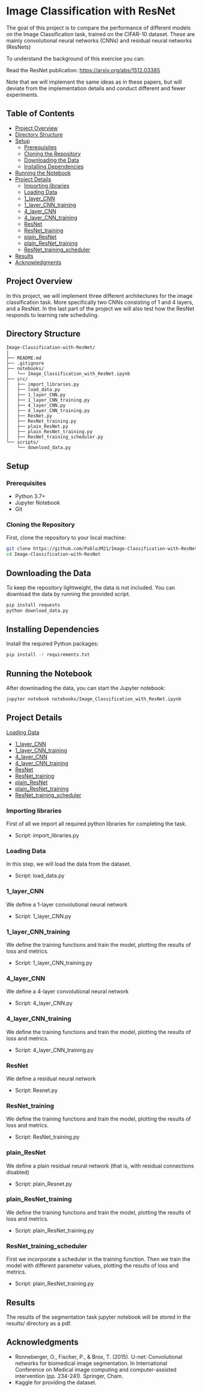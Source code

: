 # Image Classification with ResNet

The goal of this project is to compare the performance of different models on the Image Classification task, trained on the CIFAR-10 dataset. 
These are mainly convolutional neural networks (CNNs) and residual neural networks (ResNets)

To understand the background of this exercise you can:

Read the ResNet publication: https://arxiv.org/abs/1512.03385


Note that we will implement the same ideas as in these papers, but will deviate from the implementation details and conduct different and fewer experiments.

## Table of Contents

- [Project Overview](#project-overview)
- [Directory Structure](#directory-structure)
- [Setup](#setup)
  - [Prerequisites](#prerequisites)
  - [Cloning the Repository](#cloning-the-repository)
  - [Downloading the Data](#downloading-the-data)
  - [Installing Dependencies](#installing-dependencies)
- [Running the Notebook](#running-the-notebook)
- [Project Details](#project-details)
  - [Importing libraries](#importing-libraries)
  - [Loading Data](#loading-data)
  - [1_layer_CNN](#1-layer-CNN)
  - [1_layer_CNN_training](#1-layer-CNN-training)
  - [4_layer_CNN](#4-layer-CNN)
  - [4_layer_CNN_training](#4-layer-CNN-training)
  - [ResNet](#ResNet)
  - [ResNet_training](#ResNet-training)
  - [plain_ResNet](#plain-ResNet)
  - [plain_ResNet_training](#plain-ResNet-training)
  - [ResNet_training_scheduler](#ResNet-training-scheduler)
- [Results](#results)
- [Acknowledgments](#acknowledgments)

## Project Overview

In this project, we will implement three different architectures for the image classification task. 
More specifically two CNNs consisting of 1 and 4 layers, and a ResNet. In the last part of the project we will also test how the ResNet responds to learning rate scheduling. 

## Directory Structure

```plaintext
Image-Classification-with-ResNet/
│
├── README.md
├── .gitignore
├── notebooks/
│   └── Image_Classification_with_ResNet.ipynb
├── src/
│   ├── import_libraries.py
│   ├── load_data.py
│   ├── 1_layer_CNN.py
│   ├── 1_layer_CNN_training.py
│   ├── 4_layer_CNN.py
│   ├── 4_layer_CNN_training.py
│   ├── ResNet.py
│   ├── ResNet_training.py
│   ├── plain_ResNet.py
│   ├── plain_ResNet_training.py
│   ├── ResNet_training_scheduler.py
└── scripts/
    └── download_data.py
```
## Setup

### Prerequisites

- Python 3.7+
- Jupyter Notebook
- Git

### Cloning the Repository

First, clone the repository to your local machine:

```sh
git clone https://github.com/PabloJM21/Image-Classification-with-ResNet.git
cd Image-Classification-with-ResNet
```
## Downloading the Data

To keep the repository lightweight, the data is not included. You can download the data by running the provided script.

```sh
pip install requests
python download_data.py

```

## Installing Dependencies

Install the required Python packages:

```sh
pip install -r requirements.txt
```

## Running the Notebook

After downloading the data, you can start the Jupyter notebook:



```sh
jupyter notebook notebooks/Image_Classification_with_ResNet.ipynb
```

## Project Details
[Loading Data](#loading-data)
  - [1_layer_CNN](#1-layer-CNN)
  - [1_layer_CNN_training](#1-layer-CNN-training)
  - [4_layer_CNN](#4-layer-CNN)
  - [4_layer_CNN_training](#4-layer-CNN-training)
  - [ResNet](#ResNet)
  - [ResNet_training](#ResNet-training)
  - [plain_ResNet](#plain-ResNet)
  - [plain_ResNet_training](#plain-ResNet-training)
  - [ResNet_training_scheduler](#ResNet-training-scheduler)

### Importing libraries
First of all we import all required python libraries for completing the task.

- Script: import_libraries.py

### Loading Data

In this step, we will load the data from the dataset. 

- Script: load_data.py

### 1_layer_CNN

We define a 1-layer convolutional neural network

- Script: 1_layer_CNN.py

### 1_layer_CNN_training

We define the training functions and train the model, plotting the results of loss and metrics. 

- Script: 1_layer_CNN_training.py

### 4_layer_CNN

We define a 4-layer convolutional neural network

- Script: 4_layer_CNN.py

### 4_layer_CNN_training

We define the training functions and train the model, plotting the results of loss and metrics. 

- Script: 4_layer_CNN_training.py

### ResNet

We define a residual neural network

- Script: Resnet.py

### ResNet_training

We define the training functions and train the model, plotting the results of loss and metrics. 

- Script: ResNet_training.py

### plain_ResNet

We define a plain residual neural network (that is, with residual connections disabled)

- Script: plain_Resnet.py

### plain_ResNet_training

We define the training functions and train the model, plotting the results of loss and metrics. 

- Script: plain_ResNet_training.py

### ResNet_training_scheduler

First we incorporate a scheduler in the training function. Then we train the model with different parameter values, plotting the results of loss and metrics. 

- Script: plain_ResNet_training.py

## Results
The results of the segmentation task jupyter notebook will be stored in the results/ directory as a pdf.


## Acknowledgments
- Ronneberger, O., Fischer, P., & Brox, T. (2015). U-net: Convolutional networks for biomedical image segmentation. In International Conference on Medical image computing and computer-assisted intervention (pp. 234-241). Springer, Cham.
- Kaggle for providing the dataset.
